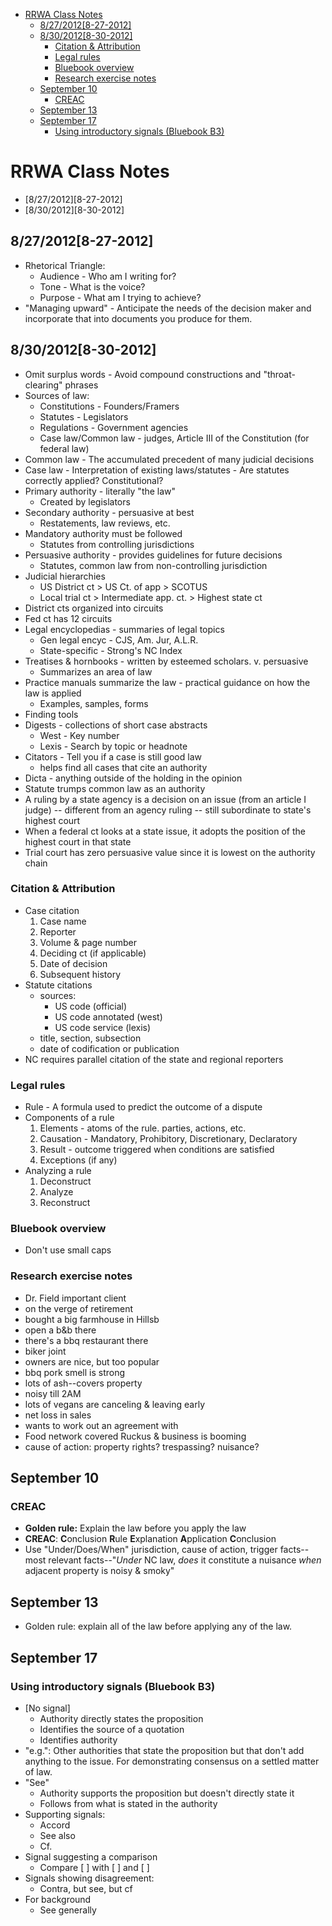 - [RRWA Class Notes](#rrwa-class-notes)
	- [8/27/2012[8-27-2012]](#8/27/2012[8-27-2012])
	- [8/30/2012[8-30-2012]](#8/30/2012[8-30-2012])
		- [Citation & Attribution](#citation-&-attribution)
		- [Legal rules](#legal-rules)
		- [Bluebook overview](#bluebook-overview)
		- [Research exercise notes ](#research-exercise-notes)
	- [September 10](#september-10)
		- [CREAC](#creac)
	- [September 13](#september-13)
	- [September 17](#september-17)
		- [Using introductory signals (Bluebook B3)](#using-introductory-signals-bluebook-b3)

# RRWA Class Notes
* [8/27/2012][8-27-2012]
* [8/30/2012][8-30-2012]

## 8/27/2012[8-27-2012]
* Rhetorical Triangle:
	* Audience - Who am I writing for?
	* Tone - What is the voice?
	* Purpose - What am I trying to achieve?
* "Managing upward" - Anticipate the needs of the decision maker and incorporate that into documents you produce for them.

## 8/30/2012[8-30-2012]
* Omit surplus words - Avoid compound constructions and "throat-clearing" phrases
* Sources of law:
	* Constitutions - Founders/Framers
	* Statutes - Legislators
	* Regulations - Government agencies
	* Case law/Common law - judges, Article III of the Constitution (for federal law)
* Common law - The accumulated precedent of many judicial decisions
* Case law - Interpretation of existing laws/statutes - Are statutes correctly applied? Constitutional?
* Primary authority - literally "the law"
	* Created by legislators
* Secondary authority - persuasive at best
	* Restatements, law reviews, etc.
* Mandatory authority must be followed
	* Statutes from controlling jurisdictions
* Persuasive authority - provides guidelines for future decisions
	* Statutes, common law from non-controlling jurisdiction
* Judicial hierarchies
	* US District ct > US Ct. of app > SCOTUS
	* Local trial ct > Intermediate app. ct. > Highest state ct
* District cts organized into circuits
* Fed ct has 12 circuits
* Legal encyclopedias - summaries of legal topics
	* Gen legal encyc - CJS, Am. Jur, A.L.R.
	* State-specific - Strong's NC Index
* Treatises & hornbooks - written by esteemed scholars. v. persuasive
	* Summarizes an area of law
* Practice manuals summarize the law - practical guidance on how the law is applied
	* Examples, samples, forms
* Finding tools
* Digests - collections of short case abstracts
	* West - Key number
	* Lexis - Search by topic or headnote
* Citators - Tell you if a case is still good law
	* helps find all cases that cite an authority
* Dicta - anything outside of the holding in the opinion
* Statute trumps common law as an authority
* A ruling by a state agency is a decision on an issue (from an article I judge) -- different from an agency ruling -- still subordinate to state's highest court
* When a federal ct looks at a state issue, it adopts the position of the highest court in that state
* Trial court has zero persuasive value since it is lowest on the authority chain
### Citation & Attribution
* Case citation
	1. Case name
	2. Reporter
	3. Volume & page number
	4. Deciding ct (if applicable)
	5. Date of decision
	6. Subsequent history
* Statute citations
	* sources:
		* US code (official)
		* US code annotated (west)
		* US code service (lexis)
	* title, section, subsection
	* date of codification or publication
* NC requires parallel citation of the state and regional reporters

### Legal rules
* Rule - A formula used to predict the outcome of a dispute
* Components of a rule
	1. Elements - atoms of the rule. parties, actions, etc.
	2. Causation - Mandatory, Prohibitory, Discretionary, Declaratory
	3. Result - outcome triggered when conditions are satisfied
	4. Exceptions (if any)
* Analyzing a rule
	1. Deconstruct
	2. Analyze
	3. Reconstruct

### Bluebook overview
* Don't use small caps

### Research exercise notes 
* Dr. Field important client
* on the verge of retirement
* bought a big farmhouse in Hillsb
* open a b&b there
* there's a bbq restaurant there
* biker joint
* owners are nice, but too popular
* bbq pork smell is strong
* lots of ash--covers property
* noisy till 2AM
* lots of vegans are canceling & leaving early
* net loss in sales
* wants to work out an agreement with 
* Food network covered Ruckus & business is booming
* cause of action: property rights? trespassing? nuisance?

## September 10
### CREAC
* **Golden rule:** Explain the law before you apply the law
* **CREAC**: **C**onclusion **R**ule **E**xplanation **A**pplication **C**onclusion
* Use "Under/Does/When" jurisdiction, cause of action, trigger facts--most relevant facts--"*Under* NC law, *does* it constitute a nuisance *when* adjacent property is noisy & smoky"

## September 13
* Golden rule: explain all of the law before applying any of the law.

## September 17
### Using introductory signals (Bluebook B3)
* [No signal]
	* Authority directly states the proposition
	* Identifies the source of a quotation
	* Identifies authority
* "e.g.": Other authorities that state the proposition but that don't add anything to the issue. For demonstrating consensus on a settled matter of law.
* "See"
	* Authority supports the proposition but doesn't directly state it
	* Follows from what is stated in the authority
* Supporting signals:
	* Accord
	* See also
	* Cf.
* Signal suggesting a comparison
	* Compare [   ]  with [   ] and  [   ]
* Signals showing disagreement:
	* Contra, but see, but cf
* For background
	* See generally
